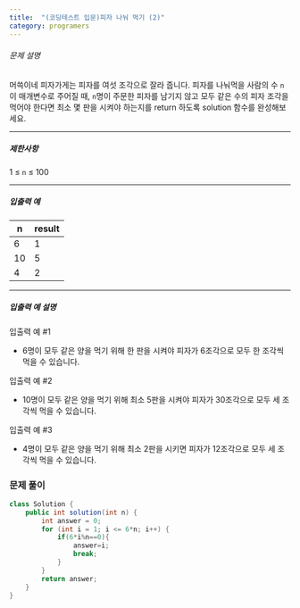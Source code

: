 ```yaml
---
title:  "(코딩테스트 입문)피자 나눠 먹기 (2)"
category: programers
---
```




###### 문제 설명

머쓱이네 피자가게는 피자를 여섯 조각으로 잘라 줍니다. 피자를 나눠먹을 사람의 수 `n`이 매개변수로 주어질 때, `n`명이 주문한 피자를 남기지 않고 모두 같은 수의 피자 조각을 먹어야 한다면 최소 몇 판을 시켜야 하는지를 return 하도록 solution 함수를 완성해보세요.

------

##### 제한사항

1 ≤ `n` ≤ 100

------

##### 입출력 예

| n    | result |
| ---- | ------ |
| 6    | 1      |
| 10   | 5      |
| 4    | 2      |

------

##### 입출력 예 설명

입출력 예 #1

- 6명이 모두 같은 양을 먹기 위해 한 판을 시켜야 피자가 6조각으로 모두 한 조각씩 먹을 수 있습니다.

입출력 예 #2

- 10명이 모두 같은 양을 먹기 위해 최소 5판을 시켜야 피자가 30조각으로 모두 세 조각씩 먹을 수 있습니다.

입출력 예 #3

- 4명이 모두 같은 양을 먹기 위해 최소 2판을 시키면 피자가 12조각으로 모두 세 조각씩 먹을 수 있습니다.



### 문제 풀이

```java
class Solution {
    public int solution(int n) {
        int answer = 0;
        for (int i = 1; i <= 6*n; i++) {
            if(6*i%n==0){
                answer=i;
                break;
            }
        }
        return answer;
    }
}
```

